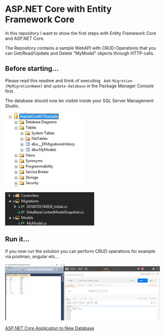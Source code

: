 # ASP.NET Core with Entity Framework Core

In this repository I want to show the first steps with Entity Framework Core and ASP.NET Core.

The Repository contains a sample WebAPI with CRUD-Operations that you can Get/Read/Update and Delete "MyModel" objects through HTTP-calls.

## Before starting...

Please read this readme and think of executing ``` Add-Migration [MyMigrationName]``` and ```update-database``` in the Package Manager Console first.

The database should now be visible inside your SQL Server Management Studio.

![database](.github/database.jpg "database")

![folderstructure](.github/folderstructure.jpg "folderstructure")

## Run it...

If you now run the solution you can perform CRUD operations for example via postman, angular etc...

![postmandatabase](.github/postmandatabase.jpg "postmandatabase")

[ASP.NET Core Application to New Database](https://ef.readthedocs.io/en/latest/platforms/aspnetcore/new-db.html)
